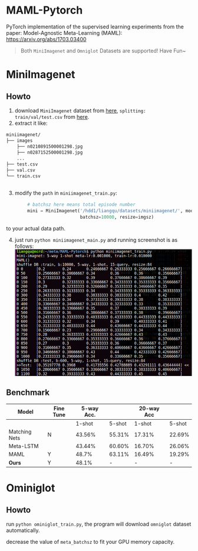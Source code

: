 #  MAML-Pytorch
PyTorch implementation of the supervised learning experiments from the paper:
Model-Agnostic Meta-Learning (MAML): https://arxiv.org/abs/1703.03400
> Both `MiniImagenet` and `Omniglot` Datasets are supported! Have Fun~



# MiniImagenet


## Howto

1. download `MiniImagenet` dataset from [here](https://github.com/dragen1860/LearningToCompare-Pytorch/issues/4), `splitting: train/val/test.csv` from [here](https://github.com/twitter/meta-learning-lstm/tree/master/data/miniImagenet).
2. extract it like:
```shell
miniimagenet/
├── images
	├── n0210891500001298.jpg  
	├── n0287152500001298.jpg 
	...
├── test.csv
├── val.csv
└── train.csv


```
3. modify the `path` in `miniimagenet_train.py`:
```python
		# batchsz here means total episode number
		mini = MiniImagenet('/hdd1/liangqu/datasets/miniimagenet/', mode='train', n_way=n_way, k_shot=k_shot, k_query=k_query,
		                    batchsz=10000, resize=imgsz)
```
to your actual data path.

4. just run `python miniimagenet_main.py` and running screenshot is as follows:
![screenshot-miniimagetnet](res/mini-screen.png)

## Benchmark

| Model                               | Fine Tune | 5-way Acc. |        | 20-way Acc |        |
|-------------------------------------|-----------|------------|--------|------------|--------|
|                                     |           | 1-shot     | 5-shot | 1-shot     | 5-shot |
| Matching Nets                       | N         | 43.56%     | 55.31% | 17.31%     | 22.69% |
| Meta-LSTM                           |           | 43.44%     | 60.60% | 16.70%     | 26.06% |
| MAML                                | Y         | 48.7%      | 63.11% | 16.49%     | 19.29% |
| **Ours**                            | Y         | 48.1%      | - 		| -    		 | - 	|



# Ominiglot

## Howto
run `python ominiglot_train.py`, the program will download `omniglot` dataset automatically.

decrease the value of `meta_batchsz` to fit your GPU memory capacity.
